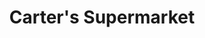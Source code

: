 ---
title: "Carter's Supermarket"
url: /denham-springs/carters-supermarket-vincent-road/
shop: supermarket
---